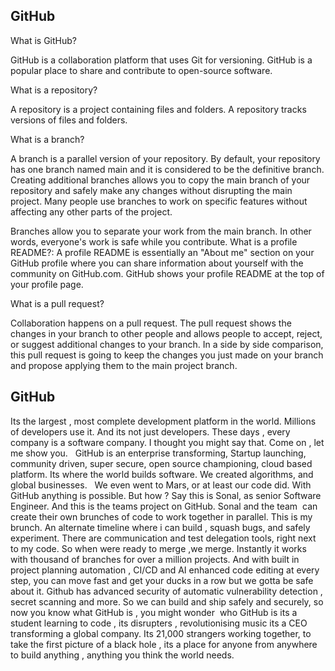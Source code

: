 ## GitHub 

What is GitHub?

GitHub is a collaboration platform that uses Git for versioning. GitHub is a popular place to share and contribute to open-source software.

What is a repository?

A repository is a project containing files and folders. A repository tracks versions of files and folders.

What is a branch?

A branch is a parallel version of your repository. By default, your repository has one branch named main and it is considered to be the definitive branch. Creating additional branches allows you to copy the main branch of your repository and safely make any changes without disrupting the main project. Many people use branches to work on specific features without affecting any other parts of the project.

Branches allow you to separate your work from the main branch. In other words, everyone's work is safe while you contribute.
What is a profile README?: A profile README is essentially an "About me" section on your GitHub profile where you can share information about yourself with the community on GitHub.com. GitHub shows your profile README at the top of your profile page.

What is a pull request?

Collaboration happens on a pull request. The pull request shows the changes in your branch to other people and allows people to accept, reject, or suggest additional changes to your branch. In a side by side comparison, this pull request is going to keep the changes you just made on your branch and propose applying them to the main project branch.

## GitHub 

Its the largest , most complete development platform in the world. 
Millions of developers use it. 
And its not just developers. 
These days , every company is a software company. 
I thought you might say that. 
Come on , let me show you.  
GitHub is an enterprise transforming, Startup launching, community driven, super secure, open source championing, cloud based platform. 
Its where the world builds software. 
We created algorithms, and global businesses.  
We even went to Mars, or at least our code did. 
With GitHub anything is possible. 
But how ?
Say this is Sonal, as senior Software Engineer. And this is the teams project on GitHub. 
Sonal and the team  can create their own brunches of code to work together in parallel. 
This is my brunch. An alternate timeline where i can build , squash bugs, and safely experiment. 
There are communication and test delegation tools, right next to my code. So when were ready to merge ,we merge. 
Instantly it works with thousand of branches for over a million projects. And with built in project planning automation , CI/CD and AI enhanced code editing at every step, you can move fast and get your ducks in a row but we gotta be safe about it. Github has advanced security of automatic vulnerability detection , secret scanning and more. So we can build and ship safely and securely, so now you know what GitHub is , you might wonder  who GitHub is its a student learning to code , its disrupters , revolutionising music its a CEO transforming a global company. 
Its 21,000 strangers working together, to take the first picture of a black hole , its a place for anyone from anywhere to build anything , anything you think the world needs. 
